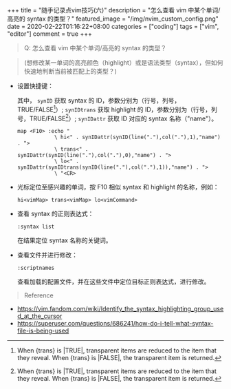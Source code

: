 +++
title = "随手记录点vim技巧(六)"
description = "怎么查看 vim 中某个单词/高亮的 syntax 的类型？"
featured_image = "/img/nvim_custom_config.png"
date = 2020-02-22T01:16:22+08:00
categories = ["coding"]
tags = ["vim", "editor"]
comment = true
+++

> Q: 怎么查看 vim 中某个单词/高亮的 syntax 的类型？

> (想修改某一单词的高亮颜色（highlight）或是语法类型（syntax），但如何快速地判断当前被匹配上的类型？)

- 设置快捷键：

  其中，
  `synID` 获取 syntax 的 ID，参数分别为（行号，列号，TRUE/FALSE[^1]）;
  `synIDtrans` 获取 highlight 的 ID，参数分别为（行号，列号，TRUE/FALSE[^1]）;
  `synIDattr` 获取 ID 对应的 syntax 名称（"name"）。

  ```vim
  map <F10> :echo "
              \ hi<" . synIDattr(synID(line("."),col("."),1),"name") . ">
              \ trans<" . synIDattr(synID(line("."),col("."),0),"name") . ">
              \ lo<" . synIDattr(synIDtrans(synID(line("."),col("."),1)),"name") . ">
              \ "<CR>
  ```

- 光标定位至感兴趣的单词，按 F10 相似 syntax 和 highlight 的名称，例如：

  `hi<vimMap> trans<vimMap> lo<vimCommand>`

- 查看 syntax 的正则表达式：

  ```vim
  :syntax list
  ```

  在结果定位 syntax 名称的关键词。

- 查看文件并进行修改：

  ```vim
  :scriptnames
  ```

  查看加载的配置文件，并在这些文件中定位目标正则表达式，进行修改。

> Reference

- https://vim.fandom.com/wiki/Identify_the_syntax_highlighting_group_used_at_the_cursor
- https://superuser.com/questions/686241/how-do-i-tell-what-syntax-file-is-being-used

[^1]: When {trans} is |TRUE|, transparent items are reduced to the item that they reveal. When {trans} is |FALSE|, the transparent item is returned.
